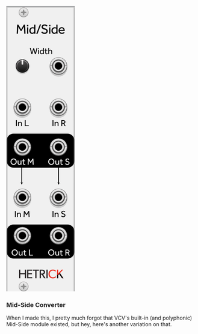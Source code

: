 ![Module](../Images/Modules/MidSide.png)

### Mid-Side Converter
When I made this, I pretty much forgot that VCV's built-in (and polyphonic) Mid-Side module existed, but hey, here's another variation on that.